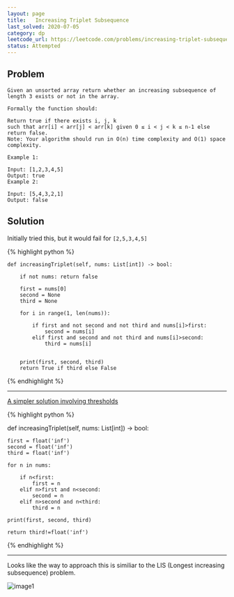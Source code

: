 ```yaml
---
layout: page
title:   Increasing Triplet Subsequence
last_solved: 2020-07-05
category: dp
leetcode_url: https://leetcode.com/problems/increasing-triplet-subsequence
status: Attempted
---
```


Problem
-------

```
Given an unsorted array return whether an increasing subsequence of length 3 exists or not in the array.

Formally the function should:

Return true if there exists i, j, k
such that arr[i] < arr[j] < arr[k] given 0 ≤ i < j < k ≤ n-1 else return false.
Note: Your algorithm should run in O(n) time complexity and O(1) space complexity.

Example 1:

Input: [1,2,3,4,5]
Output: true
Example 2:

Input: [5,4,3,2,1]
Output: false

```

Solution
----------

Initially tried this, but it would fail for ```[2,5,3,4,5]```

{% highlight python %}

    def increasingTriplet(self, nums: List[int]) -> bool:
        
        if not nums: return false
        
        first = nums[0]
        second = None
        third = None
        
        for i in range(1, len(nums)):
            
            if first and not second and not third and nums[i]>first:
                second = nums[i]
            elif first and second and not third and nums[i]>second:
                third = nums[i]
        
        
        print(first, second, third)
        return True if third else False
        

{% endhighlight %}

_____________

[A simpler solution involving thresholds](https://leetcode.com/problems/increasing-triplet-subsequence/discuss/78995/Python-Easy-O(n)-Solution/373508)

{% highlight python %}

def increasingTriplet(self, nums: List[int]) -> bool:
    
    
    first = float('inf')
    second = float('inf')
    third = float('inf')

    for n in nums:

        if n<first:
            first = n
        elif n>first and n<second:
            second = n
        elif n>second and n<third:
            third = n

    print(first, second, third)

    return third!=float('inf')

{% endhighlight %}
______________


Looks like the way to approach this is similiar to the LIS (Longest increasing subsequence) problem.



![image1]()